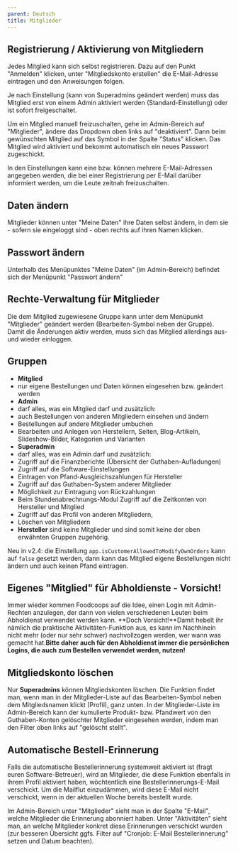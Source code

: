 ```yaml
---
parent: Deutsch
title: Mitglieder
---
```

## Registrierung / Aktivierung von Mitgliedern 

Jedes Mitglied kann sich selbst registrieren. Dazu auf den Punkt "Anmelden" klicken, unter "Mitgliedskonto erstellen" die E-Mail-Adresse eintragen und den Anweisungen folgen.

Je nach Einstellung (kann von Superadmins geändert werden) muss das Mitglied erst von einem Admin aktiviert werden (Standard-Einstellung) oder ist sofort freigeschaltet.

Um ein Mitglied manuell freizuschalten, gehe im Admin-Bereich auf "Mitglieder", ändere das Dropdown oben links auf "deaktiviert". Dann beim gewünschten Mitglied auf das Symbol in der Spalte "Status" klicken. Das Mitglied wird aktiviert und bekommt automatisch ein neues Passwort zugeschickt.

In den Einstellungen kann eine bzw. können mehrere E-Mail-Adressen angegeben werden, die bei einer Registrierung per E-Mail darüber informiert werden, um die Leute zeitnah freizuschalten.

## Daten ändern
Mitglieder können unter "Meine Daten" ihre Daten selbst ändern, in dem sie - sofern sie eingeloggt sind - oben rechts auf ihren Namen klicken.

## Passwort ändern
Unterhalb des Menüpunktes "Meine Daten" (im Admin-Bereich) befindet sich der Menüpunkt "Passwort ändern"

## Rechte-Verwaltung für Mitglieder
Die dem Mitglied zugewiesene Gruppe kann unter dem Menüpunkt "Mitglieder" geändert werden (Bearbeiten-Symbol neben der Gruppe). Damit die Änderungen aktiv werden, muss sich das Mitglied allerdings aus- und wieder einloggen.

## Gruppen
* **Mitglied**
 * nur eigene Bestellungen und Daten können eingesehen bzw. geändert werden
* **Admin**
 * darf alles, was ein Mitglied darf und zusätzlich:
 * auch Bestellungen von anderen Mitgliedern einsehen und ändern
 * Bestellungen auf andere Mitglieder umbuchen
 * Bearbeiten und Anlegen von Herstellern, Seiten, Blog-Artikeln, Slideshow-Bilder, Kategorien und Varianten
* **Superadmin**
 * darf alles, was ein Admin darf und zusätzlich:
 * Zugriff auf die Finanzberichte (Übersicht der Guthaben-Aufladungen)
 * Zugriff auf die Software-Einstellungen
 * Eintragen von Pfand-Ausgleichszahlungen für Hersteller
 * Zugriff auf das Guthaben-System anderer Mitglieder
 * Möglichkeit zur Eintragung von Rückzahlungen
 * Beim Stundenabrechnungs-Modul Zugriff auf die Zeitkonten von Hersteller und Mitglied
 * Zugriff auf das Profil von anderen Mitgliedern,
 * Löschen von Mitgliedern
* **Hersteller** sind keine Mitglieder und sind somit keine der oben erwähnten Gruppen zugehörig.

Neu in v2.4: die Einstellung `app.isCustomerAllowedToModifyOwnOrders` kann auf `false` gesetzt werden, dann kann das Mitglied eigene Bestellungen nicht ändern und auch keinen Pfand eintragen.

## Eigenes "Mitglied" für Abholdienste - Vorsicht!
Immer wieder kommen Foodcoops auf die Idee, einen Login mit Admin-Rechten anzulegen, der dann von vielen verschiedenen Leuten beim Abholdienst verwendet werden kann. **Doch Vorsicht!**Damit hebelt ihr nämlich die praktische Aktivitäten-Funktion aus, es kann im Nachhinein nicht mehr (oder nur sehr schwer) nachvollzogen werden, wer wann was gemacht hat.**Bitte daher auch für den Abholdienst immer die persönlichen Logins, die auch zum Bestellen verwendet werden, nutzen!**

## Mitgliedskonto löschen
Nur **Superadmins** können Mitgliedskonten löschen. Die Funktion findet man, wenn man in der Mitglieder-Liste auf das Bearbeiten-Symbol neben dem Mitgliedsnamen klickt (Profil), ganz unten. In der Mitglieder-Liste im Admin-Bereich kann der kumulierte Produkt- bzw. Pfandwert von den Guthaben-Konten gelöschter Mitglieder eingesehen werden, indem man den Filter oben links auf "gelöscht stellt".

## Automatische Bestell-Erinnerung
Falls die automatische Bestellerinnerung systemweit aktiviert ist (fragt euren Software-Betreuer), wird an Mitglieder, die diese Funktion ebenfalls in ihrem Profil aktiviert haben, wöchtentlich eine Bestellerinnerungs-E-Mail verschickt. Um die Mailflut einzudämmen, wird diese E-Mail nicht verschickt, wenn in der aktuellen Woche bereits bestellt wurde.

Im Admin-Bereich unter "Mitglieder" sieht man in der Spalte "E-Mail", welche Mitglieder die Erinnerung abonniert haben. Unter "Aktivitäten" sieht man, an welche Mitglieder konkret diese Erinnerungen verschickt wurden (zur besseren Übersicht ggfs. Filter auf "Cronjob: E-Mail Bestellerinnerung" setzen und Datum beachten).
